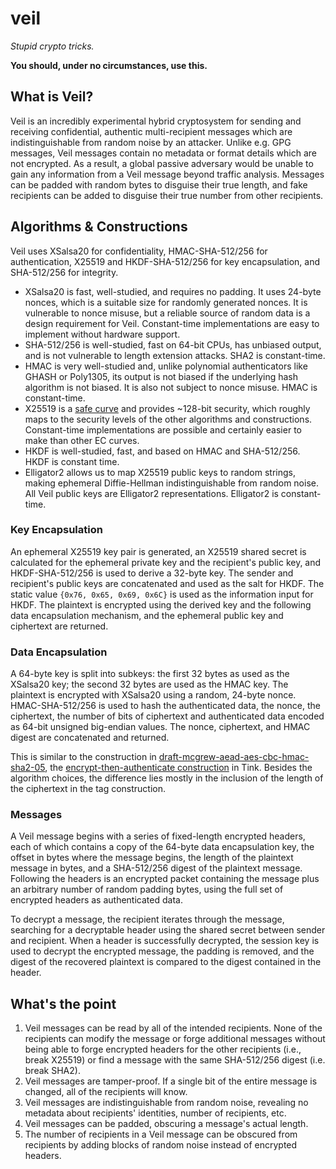 # veil

_Stupid crypto tricks._

**You should, under no circumstances, use this.**

## What is Veil?

Veil is an incredibly experimental hybrid cryptosystem for sending and receiving confidential,
authentic multi-recipient messages which are indistinguishable from random noise by an attacker.
Unlike e.g. GPG messages, Veil messages contain no metadata or format details which are not
encrypted. As a result, a global passive adversary would be unable to gain any information from a
Veil message beyond traffic analysis. Messages can be padded with random bytes to disguise their
true length, and fake recipients can be added to disguise their true number from other recipients.

## Algorithms & Constructions
 
Veil uses XSalsa20 for confidentiality, HMAC-SHA-512/256 for authentication, X25519 and
HKDF-SHA-512/256 for key encapsulation, and SHA-512/256 for integrity.

* XSalsa20 is fast, well-studied, and requires no padding. It uses 24-byte nonces, which is a 
  suitable size for randomly generated nonces. It is vulnerable to nonce misuse, but a reliable 
  source of random data is a design requirement for Veil. Constant-time implementations are easy to
  implement without hardware support.
* SHA-512/256 is well-studied, fast on 64-bit CPUs, has unbiased output, and is not vulnerable to
  length extension attacks. SHA2 is constant-time.
* HMAC is very well-studied and, unlike polynomial authenticators like GHASH or Poly1305, its output
  is not biased if the underlying hash algorithm is not biased. It is also not subject to nonce
  misuse. HMAC is constant-time.
* X25519 is a [safe curve](https://safecurves.cr.yp.to) and provides ~128-bit security, which
  roughly maps to the security levels of the other algorithms and constructions. Constant-time 
  implementations are possible and certainly easier to make than other EC curves.
* HKDF is well-studied, fast, and based on HMAC and SHA-512/256. HKDF is constant time.
* Elligator2 allows us to map X25519 public keys to random strings, making ephemeral Diffie-Hellman
  indistinguishable from random noise. All Veil public keys are Elligator2 representations.
  Elligator2 is constant-time.

### Key Encapsulation

An ephemeral X25519 key pair is generated, an X25519 shared secret is calculated for the ephemeral
private key and the recipient's public key, and HKDF-SHA-512/256 is used to derive a 32-byte key.
The sender and recipient's public keys are concatenated and used as the salt for HKDF. The static
value `{0x76, 0x65, 0x69, 0x6C}` is used as the information input for HKDF. The plaintext is 
encrypted using the derived key and the following data encapsulation mechanism, and the ephemeral
public key and ciphertext are returned.

### Data Encapsulation

A 64-byte key is split into subkeys: the first 32 bytes as used as the XSalsa20 key; the second 32
bytes are used as the HMAC key. The plaintext is encrypted with XSalsa20 using a random, 24-byte
nonce. HMAC-SHA-512/256 is used to hash the authenticated data, the nonce, the ciphertext, the
number of bits of ciphertext and authenticated data encoded as 64-bit unsigned big-endian values.
The nonce, ciphertext, and HMAC digest are concatenated and returned.

This is similar to the construction in
[draft-mcgrew-aead-aes-cbc-hmac-sha2-05](https://www.ietf.org/archive/id/draft-mcgrew-aead-aes-cbc-hmac-sha2-05.txt),
the [encrypt-then-authenticate
construction](https://github.com/google/tink/blob/master/java/src/main/java/com/google/crypto/tink/subtle/EncryptThenAuthenticate.java)
in Tink. Besides the algorithm choices, the difference lies mostly in the inclusion of the length of
the ciphertext in the tag construction.

### Messages

A Veil message begins with a series of fixed-length encrypted headers, each of which contains a copy
of the 64-byte data encapsulation key, the offset in bytes where the message begins, the length of
the plaintext message in bytes, and a SHA-512/256 digest of the plaintext message. Following the
headers is an encrypted packet containing the message plus an arbitrary number of random padding
bytes, using the full set of encrypted headers as authenticated data.

To decrypt a message, the recipient iterates through the message, searching for a decryptable header
using the shared secret between sender and recipient. When a header is successfully decrypted, the
session key is used to decrypt the encrypted message, the padding is removed, and the digest of the
recovered plaintext is compared to the digest contained in the header.

## What's the point

1. Veil messages can be read by all of the intended recipients. None of the recipients can modify
   the message or forge additional messages without being able to forge encrypted headers for the
   other recipients (i.e., break X25519) or find a message with the same SHA-512/256 digest (i.e. 
   break SHA2).
2. Veil messages are tamper-proof. If a single bit of the entire message is changed, all of the
   recipients will know.
3. Veil messages are indistinguishable from random noise, revealing no metadata about recipients'
   identities, number of recipients, etc.
4. Veil messages can be padded, obscuring a message's actual length.
5. The number of recipients in a Veil message can be obscured from recipients by adding blocks of 
   random noise instead of encrypted headers.
